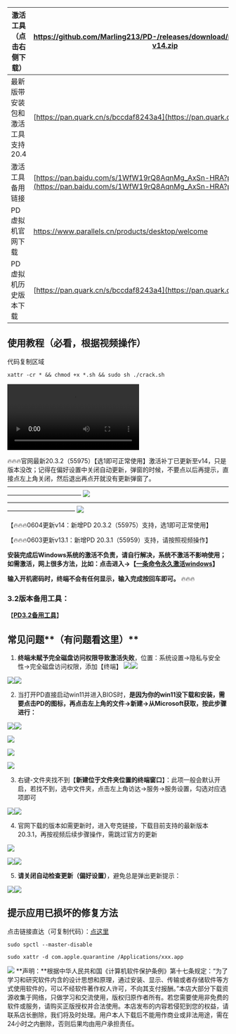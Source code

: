 | 激活工具（点击右侧下载） | https://github.com/Marling213/PD-/releases/download/none/PDCrackTool-v14.zip                                         |
| ------------ | -------------------------------------------------------------------------------------------------------------------- |
| 最新版带安装包和激活工具支持20.4  | [https://pan.quark.cn/s/bccdaf8243a4](https://pan.quark.cn/s/bccdaf8243a4)                                           |
| 激活工具备用链接     | [https://pan.baidu.com/s/1WfW19rQ8AqnMg_AxSn-HRA?pwd=6666](https://pan.baidu.com/s/1WfW19rQ8AqnMg_AxSn-HRA?pwd=6666) |
| PD虚拟机官网下载    | https://www.parallels.cn/products/desktop/welcome                                                                    |
| PD虚拟机历史版本下载  | [https://pan.quark.cn/s/bccdaf8243a4](https://pan.quark.cn/s/bccdaf8243a4)                                           |
## 使用教程（必看，根据视频操作）

代码复制区域

```Plain
xattr -cr * && chmod +x *.sh && sudo sh ./crack.sh
```

![PD破解工具使用教程视频，点我下载](https://github.com/Marling213/PD-/releases/download/%E6%95%99%E7%A8%8B/PD.0603.mp4)


🔥🔥🔥官网最新20.3.2（55975）【选1即可正常使用】激活补丁已更新至v14，只是版本没改；记得在偏好设置中关闭自动更新，弹窗的时候，不要点以后再提示，直接点左上角关闭，然后退出再点开就没有更新弹窗了。
————————————————————————————————————————————————
![](https://dvoau5w1ugj.feishu.cn/space/api/box/stream/download/asynccode/?code=N2E1NjUwYTllZTU5MWU1ZmU0MmMxYmUxZTAyZGVkMGFfQkl6UHdEbHZ1ZHQ4RURQblBYSGY2RGltZkNyMm1nc3lfVG9rZW46U0VQb2JVeUdBb3ZaazB4bmNTMWNreFJYblliXzE3NTI2NTE3NDg6MTc1MjY1NTM0OF9WNA)
———————————————————————————————————————————————
![](https://dvoau5w1ugj.feishu.cn/space/api/box/stream/download/asynccode/?code=NGQ0YTVkNDdmZjU0Mzc4Y2Q3NjVhYzBlYTE4Njk5MWZfeXpySXk2amV1SzV3SmlkYk1CdlVLUXNLa0RwSEgxZ0RfVG9rZW46WmxIM2JpVFhVb3NvMFZ4YWpJbWNQbEdQbndlXzE3NTI2NTE3NDg6MTc1MjY1NTM0OF9WNA)

【🔥🔥🔥0604更新v14：新增PD 20.3.2（55975）支持，选1即可正常使用】

【🔥🔥🔥0603更新v13.1：新增PD 20.3.1（55959）支持，请按照视频操作】

**安装完成后Windows系统的激活不负责，请自行解决，系统不激活不影响使用；如需激活，网上很多方法，比如：点击进入→【****[一条命令永久激活windows](https://zhuanlan.zhihu.com/p/21955874829)****】**

**输入开机密码时，终端不会有任何显示，输入完成按回车即可。**
🔥🔥🔥
### 3.2版本备用工具：
【****[PD3.2备用工具](https://github.com/Marling213/PD-/releases/download/none1/PD3.2Patch.zip)****】
## 常见问题**（有问题看这里）**

1. **终端未赋予完全磁盘访问权限导致激活失败**，位置：系统设置->隐私与安全性->完全磁盘访问权限，添加【终端】
![](https://dvoau5w1ugj.feishu.cn/space/api/box/stream/download/asynccode/?code=ZWU3ZjZjYTA5MDgwMjgxNmRiODlhMGE5MGM1MThjZGRfMXFLQkJtdHl1NmZickVoemN5MXNERkZyUGNvNXdkNndfVG9rZW46QXFRRWJuaE5jb01nQ0J4U1czZmNrM1FSbkFiXzE3NTI2NTE4OTM6MTc1MjY1NTQ5M19WNA)![](https://dvoau5w1ugj.feishu.cn/space/api/box/stream/download/asynccode/?code=Nzc0Y2QyYjM5NjM5Mzg3ZjQ0ZjhmZDQzNTg0ZWYwYjZfUGkwZ0l4MVFjZHZQMzVIS3FVOTBiSWdUSldrM3VFQlVfVG9rZW46TVFGR2JyR0pwb011QnF4NWlTWmNsRlpkblBnXzE3NTI2NTE4OTM6MTc1MjY1NTQ5M19WNA)

![](https://dvoau5w1ugj.feishu.cn/space/api/box/stream/download/asynccode/?code=OWFmZDViZDJhYjVlYjEyMjQ2YmMxNDIxMjkzZGM3MmNfYVRDZ1l5cU1EU3hwWVQ3NlY4WlFNVjlmZVFGTTZTUDVfVG9rZW46UGZSUmJmb29qb1RLSnJ4dXJ4M2NoSjZKbktjXzE3NTI2NTE4OTM6MTc1MjY1NTQ5M19WNA)![](https://dvoau5w1ugj.feishu.cn/space/api/box/stream/download/asynccode/?code=NjdlY2Y2ODRiNjcwZTA1ZTc0MTg1OTU1NGI2MTQwNmJfTGpXMUQ2SUhZd2h0RlZiU0ZGRmEwYXAwVExkakxrcEpfVG9rZW46SEEzbGIxdE0ybzRGQVZ4U09nVWM4WGRNbm1mXzE3NTI2NTE4OTM6MTc1MjY1NTQ5M19WNA)

  

2. 当打开PD直接启动win11并进入BIOS时，**是因为你的win11没下载和安装，需要点击PD的图标，再点击左上角的文件->新建->从Microsoft获取，按此步骤进行：**
    

![](https://dvoau5w1ugj.feishu.cn/space/api/box/stream/download/asynccode/?code=ZjQ2YTliMjIzYTEzNWUzYTI0YjA3M2VlOWEwMDBiZWJfSDZMcmxoMWVOa3IyS1BNWjhNWHZCWmRsYzlDVGxJQ3lfVG9rZW46V0tYRGI1d2kwb3c0VG54dE9qdGNRM2hNbjVkXzE3NTI2NTE4OTM6MTc1MjY1NTQ5M19WNA)![](https://dvoau5w1ugj.feishu.cn/space/api/box/stream/download/asynccode/?code=ZTRmODQ0OWJjZDFlZGM4M2U2ZjQ2NWI1MjFiYTFjZjhfbk5QNmoxT0ZwWHF1Mkw2aXlweWdsT0FiQlVmb1BUVmdfVG9rZW46QXFxYmI3WWpvbzNFRXN4bzltdWM2SHNBblRnXzE3NTI2NTE4OTM6MTc1MjY1NTQ5M19WNA)

  

![](https://dvoau5w1ugj.feishu.cn/space/api/box/stream/download/asynccode/?code=MjkwMTdhZGM1NzMzMmIzNmQ3NWU1NzVmOWI2ZjI0NDJfb0I3SUJUQkltSXBmNnp4OXR1MzdoRVFVb0FrNzJMM0tfVG9rZW46SHRxRWJZT2pKb3Ixdm54NjdCSmM4SkVjbldkXzE3NTI2NTE4OTM6MTc1MjY1NTQ5M19WNA)

![](https://dvoau5w1ugj.feishu.cn/space/api/box/stream/download/asynccode/?code=ZGJlZTBhMGEyNjlmNGJmZjdiOTcxNmRlYTM5N2I1ZWVfRkRXV1FTRTVqR2d4R1Q5R2sweGxWQXZ0SXVmYU1UOTlfVG9rZW46SU1pc2IxZ2k5b1c2U254NHRvZWNUVEVtbk1mXzE3NTI2NTE4OTM6MTc1MjY1NTQ5M19WNA)

![](https://dvoau5w1ugj.feishu.cn/space/api/box/stream/download/asynccode/?code=NGVmZTlkNTA5ODNlMTJiNzkxYmI2ZWFmMGVlNzcyN2RfT0o0N3k3V1pvYUJJVU5xNVVqdWtPcHNXRlpySTVlY0ZfVG9rZW46S1BRdWIzYWkwb0JRR3F4MjdTYmNMVXlnbkNsXzE3NTI2NTE4OTM6MTc1MjY1NTQ5M19WNA)

3. 右键-文件夹找不到【**新建位于文件夹位置的终端窗口**】：此项一般会默认开启，若找不到，选中文件夹，点击左上角访达->服务->服务设置，勾选对应选项即可
    

![](https://dvoau5w1ugj.feishu.cn/space/api/box/stream/download/asynccode/?code=NWQwNDlmMjVhMDQ5ZTQ5MWI4YmYwMzYxMDlhNTBjZTFfejRtVWZ2cmx2SVdubFZoVWZ6VGtic1JrWEkxeng0MzJfVG9rZW46UDdWQWJic2Nsb0h0Szd4UzA2NWMyU05xbnRlXzE3NTI2NTE4OTM6MTc1MjY1NTQ5M19WNA)![](https://dvoau5w1ugj.feishu.cn/space/api/box/stream/download/asynccode/?code=MWFlNzkwMDBkY2Y3NWQ2NmM4OGJjMzBmM2NjYmE2MTJfSnJ1RVNQNjBiUFBQaThLcGhNTEp6Tks2WUVIaTlqRHhfVG9rZW46V2l5M2JVdUxzb3lhVXp4WlpBaWMwb0J0bjVjXzE3NTI2NTE4OTM6MTc1MjY1NTQ5M19WNA)

  

4. 官网下载的版本如需更新时，进入夸克链接，下载目前支持的最新版本20.3.1，再按视频后续步骤操作，需跳过官方的更新
    

![](https://dvoau5w1ugj.feishu.cn/space/api/box/stream/download/asynccode/?code=MWNlYTQxMTk1MTNhYjY0OTJlMDJmYTQ3ZTUwNWU1ZDVfUkZDU1JwRVFDU2tUOTlYcmNwRE94Vk1JV2x3cWFLak5fVG9rZW46SDhwSmJBa3Nrb05HV3R4bThDcWNUZ0dHbnRjXzE3NTI2NTE4OTM6MTc1MjY1NTQ5M19WNA)

![](https://dvoau5w1ugj.feishu.cn/space/api/box/stream/download/asynccode/?code=NDM5YWMwYzBjZmExM2VkMGVhNzhmMTRhOTg0OGY1MTdfckVPTUpmUGllRlJLNVg5OWt1OW5XR214ZXBnWnFZT0ZfVG9rZW46V0lGa2JGMzhmbzlpeEN4R05DNmNSZ2hhbmljXzE3NTI2NTE4OTM6MTc1MjY1NTQ5M19WNA)![](https://dvoau5w1ugj.feishu.cn/space/api/box/stream/download/asynccode/?code=MTI0NzhhZWE5NDRjYjUzY2U3YjM1N2YwNmZiMmZiNzRfMXl6ak5nQkJ6WHZHQkxHbG9UbVhHM3JpemNLcDRTemJfVG9rZW46U1lpVGJkNTZab0luNG14Zmt4a2NodGZyblFiXzE3NTI2NTE4OTM6MTc1MjY1NTQ5M19WNA)

5. **请关闭自动检查更新（偏好设置）**，避免总是弹出更新提示：
    

![](https://dvoau5w1ugj.feishu.cn/space/api/box/stream/download/asynccode/?code=NWY2YjhjODE1OWQzOGY2ZWI3ZGJlMWQxZDRjNDc3NjBfVFBjTDdPakc0MnNuUjFxQzRqMThVSmdJam5EM1VZMk1fVG9rZW46SjZ6a2JwcG52b2VWRTB4UFhQUmNNeVB2bkdjXzE3NTI2NTE4OTM6MTc1MjY1NTQ5M19WNA)![](https://dvoau5w1ugj.feishu.cn/space/api/box/stream/download/asynccode/?code=NTU2YzQzZmMwOTBmMjc1MWUzYmViN2U0ODdjNGRkN2ZfOW0zRzI5VGRCUWtOTGxvV3VMV1NaT0ZPVXF5QjNHeVlfVG9rZW46SnY2a2I2YlZNb0s1MXN4QzkzS2NjTmY3bktkXzE3NTI2NTE4OTM6MTc1MjY1NTQ5M19WNA)
## 提示应用已损坏的修复方法

点击链接直达（可复制代码）：[点这里](https://mp.weixin.qq.com/s?__biz=MjM5ODIxNTA0MQ==&mid=2452831461&idx=1&sn=5ce36b0d3f6af7c1b270206189458716&chksm=b001655d95331f422f5729666da4c831c432767756912dd7d8842e0746c03f3621d8f93c66c6#rd)

```Plain
sudo spctl --master-disable
```

```Plain
sudo xattr -d com.apple.quarantine /Applications/xxx.app
```

![](https://dvoau5w1ugj.feishu.cn/space/api/box/stream/download/asynccode/?code=N2EyODNkMTY0YzBiYTMxMDY1MzE3ZTY5MDFjM2FjZGZfbWpGcXZ2c3R2N1BVMmZVYzJHb0R0TG9CamZoVnpPRW5fVG9rZW46Qm5kcWJsU21hb3J5WmR4UDBJeWNxMnhQbmNoXzE3NTI2NTIwMTk6MTc1MjY1NTYxOV9WNA)
**声明：**根据中华人民共和国《计算机软件保护条例》第十七条规定：“为了学习和研究软件内含的设计思想和原理，通过安装、显示、传输或者存储软件等方式使用软件的，可以不经软件著作权人许可，不向其支付报酬。”本店大部分下载资源收集于网络，只做学习和交流使用，版权归原作者所有。若您需要使用非免费的软件或服务，请购买正版授权并合法使用。本店发布的内容若侵犯到您的权益，请联系店长删除，我们将及时处理。用户本人下载后不能用作商业或非法用途，需在24小时之内删除，否则后果均由用户承担责任。

